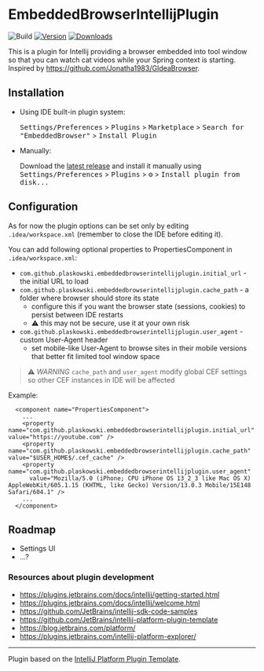 # EmbeddedBrowserIntellijPlugin

![Build](https://github.com/plaskowski/EmbeddedBrowserIntellijPlugin/workflows/Build/badge.svg)
[![Version](https://img.shields.io/jetbrains/plugin/v/com.github.plaskowski.embeddedbrowserintellijplugin.svg)](https://plugins.jetbrains.com/plugin/com.github.plaskowski.embeddedbrowserintellijplugin)
[![Downloads](https://img.shields.io/jetbrains/plugin/d/com.github.plaskowski.embeddedbrowserintellijplugin.svg)](https://plugins.jetbrains.com/plugin/com.github.plaskowski.embeddedbrowserintellijplugin)

<!-- Plugin description -->
This is a plugin for Intellij providing a browser embedded into tool window
so that you can watch cat videos while your Spring context is starting.
Inspired by https://github.com/Jonatha1983/GIdeaBrowser.
<!-- Plugin description end -->

## Installation

- Using IDE built-in plugin system:
  
  <kbd>Settings/Preferences</kbd> > <kbd>Plugins</kbd> > <kbd>Marketplace</kbd> > <kbd>Search for "EmbeddedBrowser"</kbd> >
  <kbd>Install Plugin</kbd>
  
- Manually:

  Download the [latest release](https://github.com/plaskowski/EmbeddedBrowserIntellijPlugin/releases/latest) and install it manually using
  <kbd>Settings/Preferences</kbd> > <kbd>Plugins</kbd> > <kbd>⚙️</kbd> > <kbd>Install plugin from disk...</kbd>

## Configuration

As for now the plugin options can be set only by editing `.idea/workspace.xml` (remember to close the IDE before editing it).

You can add following optional properties to PropertiesComponent in `.idea/workspace.xml`:
- `com.github.plaskowski.embeddedbrowserintellijplugin.initial_url` - the initial URL to load
- `com.github.plaskowski.embeddedbrowserintellijplugin.cache_path` - a folder where browser should store its state 
  - configure this if you want the browser state (sessions, cookies) to persist between IDE restarts
  - :warning: this may not be secure, use it at your own risk
- `com.github.plaskowski.embeddedbrowserintellijplugin.user_agent` - custom User-Agent header
  - set mobile-like User-Agent to browse sites in their mobile versions that better fit limited tool window space

> :warning: *WARNING* `cache_path` and `user_agent` modify global CEF settings so other CEF instances in IDE will be affected

Example:
```
  <component name="PropertiesComponent">
    ...
    <property name="com.github.plaskowski.embeddedbrowserintellijplugin.initial_url" value="https://youtube.com" />
    <property name="com.github.plaskowski.embeddedbrowserintellijplugin.cache_path" value="$USER_HOME$/.cef_cache" />
    <property name="com.github.plaskowski.embeddedbrowserintellijplugin.user_agent" 
      value="Mozilla/5.0 (iPhone; CPU iPhone OS 13_2_3 like Mac OS X) AppleWebKit/605.1.15 (KHTML, like Gecko) Version/13.0.3 Mobile/15E148 Safari/604.1" />
    ...
  </component>
```

## Roadmap

- Settings UI
- ...?


### Resources about plugin development

- https://plugins.jetbrains.com/docs/intellij/getting-started.html
- https://plugins.jetbrains.com/docs/intellij/welcome.html
- https://github.com/JetBrains/intellij-sdk-code-samples
- https://github.com/JetBrains/intellij-platform-plugin-template
- https://blog.jetbrains.com/platform/
- https://plugins.jetbrains.com/intellij-platform-explorer/

---
Plugin based on the [IntelliJ Platform Plugin Template][template].

[template]: https://github.com/JetBrains/intellij-platform-plugin-template
